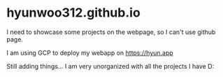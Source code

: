 # hyunwoo312.github.io
I need to showcase some projects on the webpage, so I can't use github page.

I am using GCP to deploy my webapp on https://hyun.app 

Still adding things... I am very unorganized with all the projects I have D:
